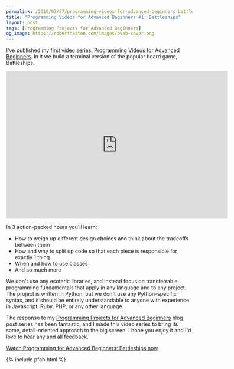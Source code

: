 ```yaml
---
permalink: /2019/07/27/programming-videos-for-advanced-beginners-battleships/
title: "Programming Videos for Advanced Beginners #1: Battleships"
layout: post
tags: [Programming Projects for Advanced Beginners]
og_image: https://robertheaton.com/images/pvab-cover.png
---
```

I've published [my first video series: Programming Videos for Advanced Beginners](https://www.youtube.com/watch?v=XTr5OF9MRCg&list=PLw22WCqAVCN6EXylkzhtMwvgcLq4TrcQX). In it we build a terminal version of the popular board game, Battleships.

<p style="text-align: center">
<iframe width="600" height="400" src="https://www.youtube.com/embed/videoseries?list=PLw22WCqAVCN6EXylkzhtMwvgcLq4TrcQX" frameborder="0" allow="autoplay; encrypted-media" allowfullscreen></iframe>
</p>

In 3 action-packed hours you'll learn:

* How to weigh up different design choices and think about the tradeoffs between them
* How and why to split up code so that each piece is responsible for exactly 1 thing
* When and how to use classes
* And so much more

We don't use any esoteric libraries, and instead focus on transferrable programming fundamentals that apply in any language and to any project. The project is written in Python, but we don't use any Python-specific syntax, and it should be entirely understandable to anyone with experience in Javascript, Ruby, PHP, or any other language.

The response to my [Programming Projects for Advanced Beginners](/ppab) blog post series has been fantastic, and I made this video series to bring its same, detail-oriented approach to the big screen. I hope you enjoy it and I'd love to [hear any and all feedback](/about).

[Watch Programming for Advanced Beginners: Battleships now](https://www.youtube.com/watch?v=XTr5OF9MRCg&list=PLw22WCqAVCN6EXylkzhtMwvgcLq4TrcQX).

{% include pfab.html %}

